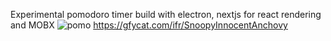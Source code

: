 Experimental pomodoro timer build with electron, nextjs for react rendering and MOBX
![pomo](https://user-images.githubusercontent.com/4562878/27517126-1bdfd2d2-59c7-11e7-8317-013bfbadcdb9.jpg)
https://gfycat.com/ifr/SnoopyInnocentAnchovy
